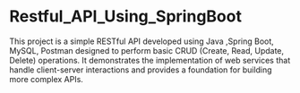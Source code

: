 # Restful_API_Using_SpringBoot
This project is a simple RESTful API developed using Java ,Spring Boot, MySQL, Postman designed to perform basic CRUD (Create, Read, Update, Delete) operations. It demonstrates the implementation of web services that handle client-server interactions and provides a foundation for building more complex APIs.
